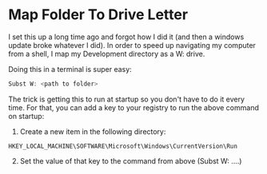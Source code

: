 # Map Folder To Drive Letter 

I set this up a long time ago and forgot how I did it (and then a windows update broke whatever I did). In order to speed up navigating my computer from a shell, I map my Development directory as a W: drive. 

Doing this in a terminal is super easy: 

```powershell
Subst W: <path to folder>
```

The trick is getting this to run at startup so you don't have to do it every time. For that, you can add a key to your registry to run the above command on startup: 

1. Create a new item in the following directory: 

```
HKEY_LOCAL_MACHINE\SOFTWARE\Microsoft\Windows\CurrentVersion\Run
```
2. Set the value of that key to the command from above (Subst W: ....)

